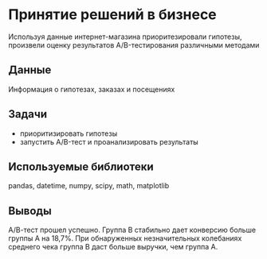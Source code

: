 # Принятие решений в бизнесе
Используя данные интернет-магазина приоритезировали гипотезы, произвели оценку результатов A/B-тестирования различными методами

## Данные
Информация о гипотезах, заказах и посещениях

## Задачи
- приоритизировать гипотезы
- запустить A/B-тест и проанализировать результаты

## Используемые библиотеки
pandas, datetime, numpy, scipy, math, matplotlib

## Выводы
А/В-тест прошел успешно. Группа B стабильно дает конверсию больше группы A на 18,7%. При обнаруженных незначительных колебаниях среднего чека группа B даст больше выручки, чем группа A.